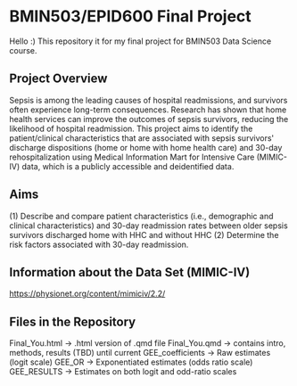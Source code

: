 # BMIN503/EPID600 Final Project

Hello :) This repository it for my final project for BMIN503 Data Science course. 

## Project Overview
Sepsis is among the leading causes of hospital readmissions, and survivors often experience long-term consequences. Research has shown that home health services can improve the outcomes of sepsis survivors, reducing the likelihood of hospital readmission. This project aims to identify the patient/clinical characteristics that are associated with sepsis survivors' discharge dispositions (home or home with home health care) and 30-day rehospitalization using Medical Information Mart for Intensive Care (MIMIC-IV) data, which is a publicly accessible and deidentified data.

## Aims
(1) Describe and compare patient characteristics (i.e., demographic and clinical characteristics) and 30-day readmission rates between older sepsis survivors discharged home with HHC and without HHC
(2) Determine the risk factors associated with 30-day readmission.

## Information about the Data Set (MIMIC-IV)
https://physionet.org/content/mimiciv/2.2/

## Files in the Repository
Final_You.html -> .html version of .qmd file 
Final_You.qmd -> contains intro, methods, results (TBD) until current
GEE_coefficients -> Raw estimates (logit scale)
GEE_OR -> Exponentiated estimates (odds ratio scale)
GEE_RESULTS -> Estimates on both logit and odd-ratio scales


